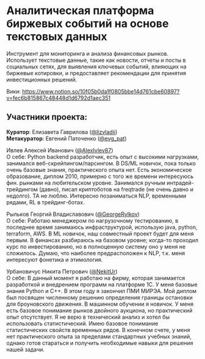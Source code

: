 # Аналитическая платформа биржевых событий на основе текстовых данных 
Инструмент для мониторинга и анализа финансовых рынков. Использует текстовые данные, такие как новости, отчеты и посты в социальных сетях, для выявления ключевых событий, влияющих на биржевые котировки, и предоставляет рекомендации для принятия инвестиционных решений.  

Вики: https://www.notion.so/10f05b0da1f0805bbe14d761cbe60897?v=fec6b815867c48448d1d6792d1aec351

## Участники проекта:
**Куратор**: Елизавета Гаврилова ([@lizvladii](https://t.me/lizvladii))  
**Метакуратор**: Евгений Паточенко ([@evg_pat](https://t.me/evg_pat))  

Ивлев Алексей Иванович ([@AlexIvlev87](https://t.me/AlexIvlev87))  
О себе: Python backend разработчик, есть опыт с высокими нагрузками, занимался веб-скрейпингом/парсингом. В DS/ML новичок, пока только очень базовые знания, практического опыта нет. Есть экономическое образование, диплом 2010, примерно с того же времени интересуюсь фин. рынками на любительском уровне. Занимался ручным интрадей-трейдингом (давно), писал криптоботов на freqtrade (не очень давно и недолго). ТА не люблю. Интересно позаниматься NLP, временными рядами, RL в трейдинг-ботах.

Рыльков Георгий Владиславович ([@GeorgeRylkov](https://t.me/GeorgeRylkov))  
О себе: Работаю менеджером по нагрузочному тестированию, в последнее время занимаюсь инфраструктурой, использую java, python, terraform, AWS.
В ML новичок, наш совместный проект будет для меня первым. В финансах разбираюсь на базовом уровне; когда-то проходил курс по инвестированию, но в полноценную систему оно у меня не сложилось. 
Думаю, что наиболее предрасположен к NLP, т.к. меня интересуют фонетика и этимология. 

Урбановичус Никита Петрович ([@NekitUr](https://t.me/NekitUr))  
О себе: В данный момент я работаю на фирму, которая занимается разработкой и внедрением программ на платформе 1С. У меня базовые знания Python и C++. В этом году я закончил ПМИ МИРЭА. Мой диплом был посвящен численному решению определения границы остановки для броуновского движения. В машинном обучении я новичок. У меня есть базовое понимание рынков двойного аукциона, но практический опыт отсутствует. Я не верю в технический анализ и хотел бы использовать статистический. Имею базовое понимание статистических свойств временных рядов. В конечном счете, у меня нет практического опыта за пределами стандартных учебных знаний, однако готов стараться и получить необходимые навыки для решения нашей задачи.
